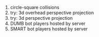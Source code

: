 1. circle-square collisions
1. try: 3d overhead perspective projection
1. try: 3d perspective projection
1. DUMB bot players hosted by server
2. SMART bot players hosted by server